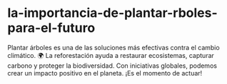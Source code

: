 # la-importancia-de-plantar-rboles-para-el-futuro
Plantar árboles es una de las soluciones más efectivas contra el cambio climático. 🌍 La reforestación ayuda a restaurar ecosistemas, capturar carbono y proteger la biodiversidad. Con iniciativas globales, podemos crear un impacto positivo en el planeta. ¡Es el momento de actuar!

